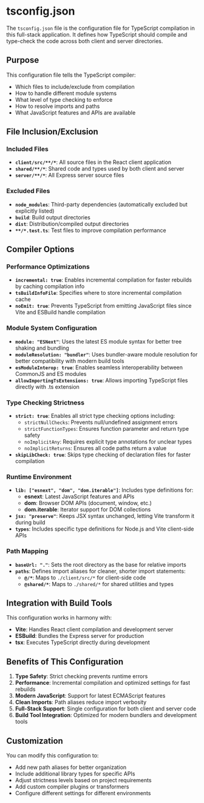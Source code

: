 
# tsconfig.json

The `tsconfig.json` file is the configuration file for TypeScript compilation in this full-stack application. It defines how TypeScript should compile and type-check the code across both client and server directories.

## Purpose

This configuration file tells the TypeScript compiler:
- Which files to include/exclude from compilation
- How to handle different module systems
- What level of type checking to enforce
- How to resolve imports and paths
- What JavaScript features and APIs are available

## File Inclusion/Exclusion

### Included Files
- **`client/src/**/*`**: All source files in the React client application
- **`shared/**/*`**: Shared code and types used by both client and server
- **`server/**/*`**: All Express server source files

### Excluded Files
- **`node_modules`**: Third-party dependencies (automatically excluded but explicitly listed)
- **`build`**: Build output directories
- **`dist`**: Distribution/compiled output directories  
- **`**/*.test.ts`**: Test files to improve compilation performance

## Compiler Options

### Performance Optimizations
- **`incremental: true`**: Enables incremental compilation for faster rebuilds by caching compilation info
- **`tsBuildInfoFile`**: Specifies where to store incremental compilation cache
- **`noEmit: true`**: Prevents TypeScript from emitting JavaScript files since Vite and ESBuild handle compilation

### Module System Configuration
- **`module: "ESNext"`**: Uses the latest ES module syntax for better tree shaking and bundling
- **`moduleResolution: "bundler"`**: Uses bundler-aware module resolution for better compatibility with modern build tools
- **`esModuleInterop: true`**: Enables seamless interoperability between CommonJS and ES modules
- **`allowImportingTsExtensions: true`**: Allows importing TypeScript files directly with .ts extension

### Type Checking Strictness
- **`strict: true`**: Enables all strict type checking options including:
  - `strictNullChecks`: Prevents null/undefined assignment errors
  - `strictFunctionTypes`: Ensures function parameter and return type safety
  - `noImplicitAny`: Requires explicit type annotations for unclear types
  - `noImplicitReturns`: Ensures all code paths return a value
- **`skipLibCheck: true`**: Skips type checking of declaration files for faster compilation

### Runtime Environment
- **`lib: ["esnext", "dom", "dom.iterable"]`**: Includes type definitions for:
  - **esnext**: Latest JavaScript features and APIs
  - **dom**: Browser DOM APIs (document, window, etc.)
  - **dom.iterable**: Iterator support for DOM collections
- **`jsx: "preserve"`**: Keeps JSX syntax unchanged, letting Vite transform it during build
- **`types`**: Includes specific type definitions for Node.js and Vite client-side APIs

### Path Mapping
- **`baseUrl: "."`**: Sets the root directory as the base for relative imports
- **`paths`**: Defines import aliases for cleaner, shorter import statements:
  - **`@/*`**: Maps to `./client/src/*` for client-side code
  - **`@shared/*`**: Maps to `./shared/*` for shared utilities and types

## Integration with Build Tools

This configuration works in harmony with:
- **Vite**: Handles React client compilation and development server
- **ESBuild**: Bundles the Express server for production
- **tsx**: Executes TypeScript directly during development

## Benefits of This Configuration

1. **Type Safety**: Strict checking prevents runtime errors
2. **Performance**: Incremental compilation and optimized settings for fast rebuilds
3. **Modern JavaScript**: Support for latest ECMAScript features
4. **Clean Imports**: Path aliases reduce import verbosity
5. **Full-Stack Support**: Single configuration for both client and server code
6. **Build Tool Integration**: Optimized for modern bundlers and development tools

## Customization

You can modify this configuration to:
- Add new path aliases for better organization
- Include additional library types for specific APIs
- Adjust strictness levels based on project requirements
- Add custom compiler plugins or transformers
- Configure different settings for different environments
